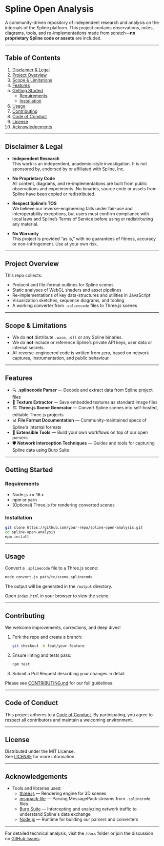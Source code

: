 # Spline Open Analysis

A community-driven repository of independent research and analysis on the internals of the Spline platform. This project contains observations, notes, diagrams, tools, and re-implementations made from scratch—**no proprietary Spline code or assets** are included.

---

## Table of Contents

1. [Disclaimer & Legal](#disclaimer--legal)  
2. [Project Overview](#project-overview)  
3. [Scope & Limitations](#scope--limitations)  
4. [Features](#features)  
5. [Getting Started](#getting-started)  
   - [Requirements](#requirements)  
   - [Installation](#installation)  
6. [Usage](#usage)  
7. [Contributing](#contributing)  
8. [Code of Conduct](#code-of-conduct)  
9. [License](#license)  
10. [Acknowledgements](#acknowledgements)  

---

## Disclaimer & Legal

-  **Independent Research**  
   This work is an independent, academic-style investigation. It is not sponsored by, endorsed by or affiliated with Spline, Inc.

-  **No Proprietary Code**  
   All content, diagrams, and re-implementations are built from public observations and experiments. No binaries, source code or assets from Spline have been copied or redistributed.

-  **Respect Spline’s TOS**  
   We believe our reverse-engineering falls under fair-use and interoperability exceptions, but users must confirm compliance with local laws and Spline’s Terms of Service before using or redistributing any material.

-  **No Warranty**  
   This project is provided “as is,” with no guarantees of fitness, accuracy or non-infringement. Use at your own risk.

---

## Project Overview

This repo collects:
-  Protocol and file-format outlines for Spline scenes  
-  Static analyses of WebGL shaders and asset pipelines  
-  Re-implementations of key data-structures and utilities in JavaScript  
-  Visualization sketches, sequence diagrams, and tooling  
-  A working converter from `.splinecode` files to Three.js scenes

---

## Scope & Limitations

-  We do **not** distribute `.wasm`, `.dll` or any Spline binaries.  
-  We do **not** include or reference Spline’s private API keys, user data or internal secrets.  
-  All reverse-engineered code is written from zero, based on network captures, instrumentation, and public behaviour.

---

## Features

- 🔍 **.splinecode Parser** — Decode and extract data from Spline project files  
- 🎨 **Texture Extractor** — Save embedded textures as standard image files  
- 🏗️ **Three.js Scene Generator** — Convert Spline scenes into self-hosted, editable Three.js projects  
- 📊 **File Format Documentation** — Community-maintained specs of Spline's internal formats  
- 🚀 **Extensible Tools** — Build your own workflows on top of our open parsers
- 🛡️ **Network Interception Techniques** — Guides and tools for capturing Spline data using Burp Suite

---

## Getting Started

### Requirements

- Node.js >= 16.x  
- npm or yarn  
- (Optional) Three.js for rendering converted scenes

### Installation

```bash
git clone https://github.com/your-repo/spline-open-analysis.git
cd spline-open-analysis
npm install
```

---

## Usage

Convert a `.splinecode` file to a Three.js scene:

```bash
node convert.js path/to/scene.splinecode
```

The output will be generated in the `/output` directory.

Open `index.html` in your browser to view the scene.

---

## Contributing

We welcome improvements, corrections, and deep dives!

1. Fork the repo and create a branch:  
   ```bash
   git checkout -b feat/your-feature
   ```
2. Ensure linting and tests pass:  
   ```bash
   npm test
   ```
3. Submit a Pull Request describing your changes in detail.

Please see [CONTRIBUTING.md](CONTRIBUTING.md) for our full guidelines.

---

## Code of Conduct

This project adheres to a [Code of Conduct](CODE_OF_CONDUCT.md). By participating, you agree to respect all contributors and maintain a welcoming environment.

---

## License

Distributed under the MIT License.  
See [LICENSE](LICENSE) for more information.

---

## Acknowledgements

-  Tools and libraries used:  
   - [three.js](https://threejs.org/) — Rendering engine for 3D scenes  
   - [msgpack-lite](https://github.com/kawanet/msgpack-lite) — Parsing MessagePack streams from `.splinecode` files  
   - [Burp Suite](https://portswigger.net/burp) — Intercepting and analyzing network traffic to understand Spline's data exchange  
   - [Node.js](https://nodejs.org/) — Runtime for building our parsers and converters  

---

For detailed technical analysis, visit the `/docs` folder or join the discussion on [GitHub Issues](https://github.com/your-repo/spline-open-analysis/issues).
